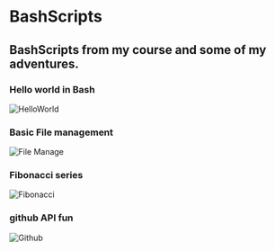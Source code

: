 # BashScripts
 ## BashScripts from my course and some of my adventures.
 
 ### Hello world in Bash
![HelloWorld](../main/readme/helloworld.png) 
 ### Basic File management
![File Manage](../main/readme/filemanage.png) 
 ### Fibonacci series
![Fibonacci](../main/readme/fibonacci.png) 
 ### github API fun
![Github](../main/readme/githubtest1.png) 
 
